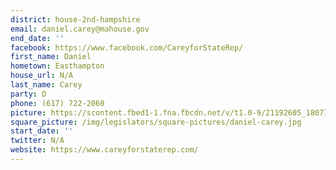 ```yaml
---
district: house-2nd-hampshire
email: daniel.carey@mahouse.gov
end_date: ''
facebook: https://www.facebook.com/CareyforStateRep/
first_name: Daniel
hometown: Easthampton
house_url: N/A
last_name: Carey
party: D
phone: (617) 722-2060
picture: https://scontent.fbed1-1.fna.fbcdn.net/v/t1.0-9/21192605_1807732429256957_3727822782104201992_n.jpg?_nc_cat=105&_nc_ht=scontent.fbed1-1.fna&oh=071425562832e163658c310947211650&oe=5CD8ABAC
square_picture: /img/legislators/square-pictures/daniel-carey.jpg
start_date: ''
twitter: N/A
website: https://www.careyforstaterep.com/
---
```

